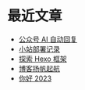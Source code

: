 # 最近文章
<!-- BLOG-POST-LIST:START -->
- [公众号 AI 自动回复](https://vayfou.cn/post/4a17b156/)
- [小站部署记录](https://vayfou.cn/post/d342eda4/)
- [探索 Hexo 框架](https://vayfou.cn/post/9d3d3152/)
- [博客扬帆起航](https://vayfou.cn/post/af7317c9/)
- [你好 2023](https://vayfou.cn/post/1006cd9b/)
<!-- BLOG-POST-LIST:END -->
